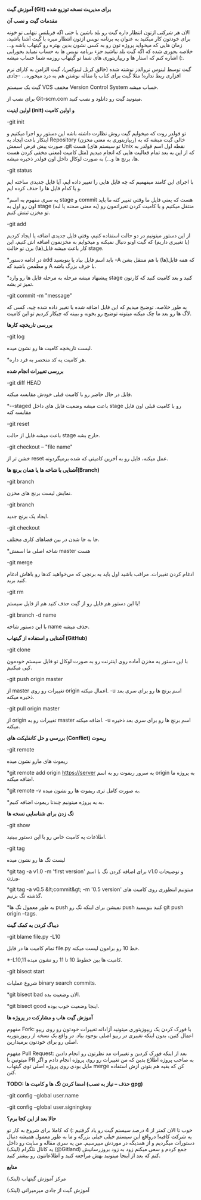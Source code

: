 **آموزش گیت (Git) برای مدیریت نسخه توزیع شده**



**مقدمات گیت و نصب آن**

الان هر شرکتی ازتون انتظار داره گیت رو بلد باشین یا حتی اگه فریلنس تنهایی تو خونه برای خودتون کار میکنید به عنوان یه برنامه نویس ازتون انتظار میره با گیت آشنا باشید، زمان هایی که میخواید پروژه تون رو به کسی نشون بدین بهتره رو گیتهاب باشه و... خلاصه یجوری شده که اگه گیت بلد نباشید جزء برنامه نویس ها به حساب نمیاید یجورایی :) اشاره کنم که استار ها و ریپازیتوری های شما تو گیتهاب روزمه شما حساب میشه.

گیت توسط لینوس تروالدز نوشته شده (خالق کرنل لینوکس)، گیت الزامن به کارای نرم افزاری ربط نداره! مثلا گیت برای کتاب یا مقاله نوشتن هم به درد میخوره... -جادی

گیت یک سیستم VCS مخفف Version Control System حساب میشه.

برای نصب از Git-scm.com میتونید گیت رو دانلود و نصب کنید.


**اولین اینیت (init) و اولین کامیت**

-git init

تو فولدر روت که میخوایم گیت روش نظارت داشته باشه این دستور رو اجرا میکنیم و اینکار باعث ایجاد یه Repository (ریپازیتوری به معنی مخزن) خالی گیت میشه که به صورت پیش فرض اسمش .git هست (تو سیستم های Unix نقطه اول اسم فولدر به معنی مخفی کردن هست) که از این به بعد تمام فعالیت هایی که انجام میدیم (مثل کامیت ها، برنچ ها و...) به صورت لوکال داخل اون فولدر ذخیره میشه.

-git status

با اجرای این کامند میفهمیم که چه فایل هایی را تغییر داده ایم، آیا فایل جدیدی ساخته ایم و یا کدام فایل ها را حذف کرده ایم.

\*یه سری مفهوم به اسم stage و commit هست که یعنی فایل ما وقتی تغییر کنه ما باید اون رو اول به stage (به معنی صحنه یا لبه) منتقل میکنیم و با کامیت کردن تغیراتمون رو تو مخزن ثبتش کنیم.

-git add

از این دستور میتونیم در دو حالت استفاده کنیم، وقتی فایل جدیدی اضافه یا ایجاد کردیم (یا تغییری داریم) که گیت اونو دنبال نمیکنه و میخوایم به مخزنمون اضافه اش کنیم، این کار باعث میشه فایل(ها) برن تو حالت stage.

\*در ادامه دستور add باید اسم فایل بیاد یا بنویسید -A که همه فایل(ها) با هم منتقل بشن و مطمعن باشید که A با حرف بزرگ باشه.

\*پیشنهاد میشه مرحله به مرحله فایل ها رو وارد stage کنید و بعد کامیت کنید که کارتون تمیز تر بشه.

-git commit -m &quot;message&quot;

به طور خلاصه، توضیح میدیم که این فایل اضافه شده یا تغییر داده شده چیه، کسی که لاگ ها رو بعد ما چک میکنه میتونه توضیح رو بخونه و ببینه که چیکار کردیم تو این کامیت.

**بررسی تاریخچه کارها**

-git log

لیست تاریخچه کامیت ها رو نشون میده.

\*هر کامیت یه کد منحصر به فرد داره.



**بررسی تغییرات انجام شده**

-git diff HEAD

فایل در حال حاضر رو با کامیت قبلی خودش مقایسه میکنه.

\*--staged باعث میشه وضعیت فایل های داخل stage رو با کامیت قبلی اون فایل مقایسه کنه

-git reset

باعث میشه فایل از حالت stage خارج بشه.

-git checkout – &quot;file name&quot;

خشن تر از reset عمل میکنه، فایل رو به آخرین کامیتی که شده برمیگردونه.


**آشنایی با شاخه ها یا همان برنچ ها(Branch)**

-git branch

نمایش لیست برنچ های مخزن.

-git branch <name>

ایجاد یک برنچ جدید.

-git checkout <name>

جا به جا شدن در بین فضاهای کاری مختلف.

\*شاخه اصلی ما اسمش master هست

-git merge <name>

ادغام کردن تغییرات. مراقب باشید اول باید به برنچی که می‌خواهید کدها رو باهاش ادغام کنید برید.


-git rm

با این دستور هم فایل رو از گیت حذف کنید هم از فایل سیستم!

-git branch -d name

با این دستور شاخه name حذف میشه.

**آشنایی و استفاده از گیتهاب (GitHub)**

-git clone

با این دستور یه مخزن آماده روی اینترنت رو به صورت لوکال تو فایل سیستم خودمون کپی میکنیم.

-git push origin master

از master تغییرات رو روی origin اعمال میکنه. -u اسم برنچ ها رو برای سری بعد ذخیره میکنه.

-git pull origin master

از origin تغییرات رو به master اضافه میکنه.  -u اسم برنچ ها رو برای سری بعد ذخیره میکنه.

**بررسی و حل کانفلیکت های (Conflict) ریموت**

-git remote

ریموت های مارو نشون میده

\*git remote add origin [https://server](https://server) یه سرور ریموت رو به اسم origin به پروژه ما اضافه میکنه.

\*git remote -v به صورت کامل تری ریموت ها رو نشون میده.

\*به یه پروژه میتونیم چندتا ریموت اضافه کنیم.

**تگ زدن برای شناسایی نسخه ها**

-git show <commit>

اطلاعات یه کامیت خاص رو با این دستور ببینید.

-git tag

لیست تگ ها رو نشون میده

\*git tag -a v1.0 -m &#39;first version&#39; برای اضافه کردن تگ با اسم v1.0 و توضیحات ورژن.

\*git tag -a v0.5 \&lt;commit\&gt; -m &#39;0.5 version&#39; میتونیم اینطوری روی کامیت های گذشته تگ بزنیم.

\*به طور معمول تگ ها push نمیشن برای اینکه تگ رو push کنید بنویسید git push origin –tags.



**دیباگ کردن به کمک گیت**

-git blame file.py -L10

تمام کامیت ها در فایل file.py خط 10 رو برامون لیست میکنه.

\*-L10,11 کامیت ها بین خطوط 10 تا 11 رو نشون میده.

-git bisect start

شروع عملیات binary search commits.

\*git bisect bad الان وضعیت بده.

\*git bisect good <commit> اینجا وضعیت خوب بوده.

**آموزش گیت هاب و مشارکت در پروژه ها**

مفهوم Fork: با فورک کردن یک ریپوزیتوری میتونید آزادانه تغییرات خودتون رو روی ریپو اعمال کنین، بدون اینکه تغییری در ریپو اصلی بوجود بیاد. در واقع یک نسخه از ریپوزیتوریه اصلی رو برای خودتون برمیدارین.

مفهوم Pull Request: بعد از اینکه فورک کردین و تغییرات مد نظرتون رو انجام دادین میتونین با PR به صاحب پروژه اطلاع بدین که من تغییرات رو روی پروژه انجام دادم و اگر مایل بودی روی پروژه اصلی توی گیتهاب merge کن که بقیه هم بتونن ازش استفاده کنن.

**TODO: امضا کردن تگ ها و کامیت ها (حذف – نیاز به نصب gpg)**

-git config –global user.name

-git config –global user.signingkey



**حالا بعد از این کجا برم؟**

خوب تا الان کمتر از 4 درصد سیستم گیت رو یاد گرفتیم :) که کاملا برای شروع به کار تو یه شرکت کافیه! درواقع این سیستم خیلی خیلی بزرگه و ما به طور معمول همیشه دنبال دستورات میگردیم و از همدیگه در موردش میپرسیم. من یه سری مقاله و سایت رو داخل یه کانال تلگرام (لینک) (@Gitland) جمع کردم و سعی میکنم زود به زود بروزرسانیش کنم که بعد از اینجا میتونید بهش مراجعه کنید و اطلاعاتتون رو بیشتر کنید.



**منابع**

مرکز آموزش گیتهاب (لینک)

آموزش گیت از جادی میرمیرانی (لینک)

